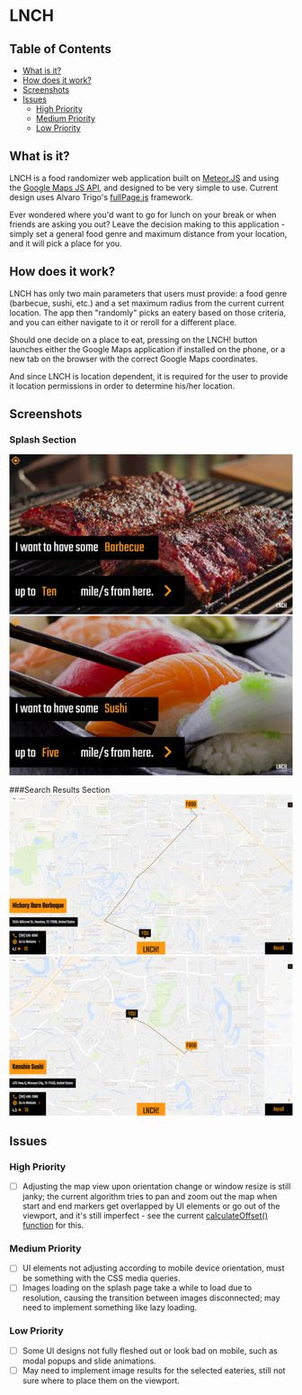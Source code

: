 # LNCH

## Table of Contents
- [What is it?](#what-is-it)
- [How does it work?](#how-does-it-work)
- [Screenshots](#screenshots)
- [Issues](#issues)
  - [High Priority](#high-priority)
  - [Medium Priority](#medium-priority)
  - [Low Priority](#low-priority)


## What is it?
LNCH is a food randomizer web application built on [Meteor.JS](https://www.meteor.com/) and using the [Google Maps JS API](https://developers.google.com/maps/documentation/javascript/adding-a-google-map), and designed to be very simple to use. Current design uses Alvaro Trigo's [fullPage.js](https://github.com/alvarotrigo/fullPage.js/) framework.

Ever wondered where you'd want to go for lunch on your break or when friends are asking you out? Leave the decision making to this application - simply set a general food genre and maximum distance from your location, and it will pick a place for you.

## How does it work?
LNCH has only two main parameters that users must provide: a food genre (barbecue, sushi, etc.) and a set maximum radius from the current current location. The app then "randomly" picks an eatery based on those criteria, and you can either navigate to it or reroll for a different place. 

Should one decide on a place to eat, pressing on the LNCH! button launches either the Google Maps application if installed on the phone, or a new tab on the browser with the correct Google Maps coordinates.

And since LNCH is location dependent, it is required for the user to provide it location permissions in order to determine his/her location. 

## Screenshots
### Splash Section 
![Splash 1](/lnch-app/public/screenshots/Splash_01.png?raw=true)
![Splash 2](/lnch-app/public/screenshots/Splash_02.png?raw=true)

###Search Results Section
![Result 1](/lnch-app/public/screenshots/Result_01.png?raw=true)
![Result 2](/lnch-app/public/screenshots/Result_02.png?raw=true)

## Issues
### High Priority
- [ ] Adjusting the map view upon orientation change or window resize is still janky; the current algorithm tries to pan and zoom out the map when start and end markers get overlapped by UI elements or go out of the viewport, and it's still imperfect - see the current [calculateOffset() function](lnch-app/client/lib/maps.js) for this.
### Medium Priority
- [ ] UI elements not adjusting according to mobile device orientation, must be something with the CSS media queries.
- [ ] Images loading on the splash page take a while to load due to resolution, causing the transition between images disconnected; may need to implement something like lazy loading.
### Low Priority
- [ ] Some UI designs not fully fleshed out or look bad on mobile, such as modal popups and slide animations.
- [ ] May need to implement image results for the selected eateries, still not sure where to place them on the viewport.
